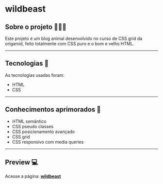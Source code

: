 # wildbeast

## Sobre o projeto 👨🏻‍💻 

Este projeto é um blog animal desenvolvido no curso de CSS grid da origamid, 
feito totalmente com CSS puro e o bom e velho HTML.

---

## Tecnologias 🚀 

As tecnologias usadas foram:

- HTML
- CSS 

---
## Conhecimentos aprimorados 🧠

- HTML semântico 
- CSS pseudo classes 
- CSS posicionamento avançado
- CSS grid 
- CSS responsivo com media queries 
---
## Preview :computer:

Acesse a página: [**wildbeast**](https://mateus-sousa23.github.io/wildbeast/)


